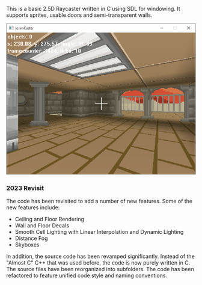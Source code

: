 This is a basic 2.5D Raycaster written in C using SDL for windowing. It supports sprites, usable doors and semi-transparent walls.

![Screenshot](screenshot.png "640 * 480 window screenshot, rendering at 480 * 360")

### 2023 Revisit

The code has been revisited to add a number of new features. Some of the new features include:

* Ceiling and Floor Rendering
* Wall and Floor Decals
* Smooth Cell Lighting with Linear Interpolation and Dynamic Lighting
* Distance Fog
* Skyboxes

In addition, the source code has been revamped significantly. Instead of the "Almost C" C++ that was used before, the code is now purely written in C. The source files have been reorganized into subfolders. The code has been refactored to feature unified code style and naming conventions.
